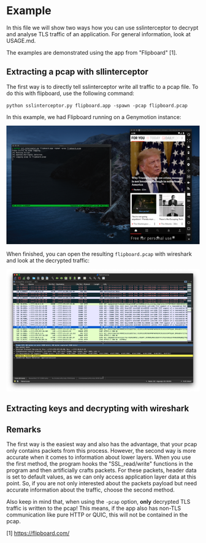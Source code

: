 # Example
In this file we will show two ways how you can use sslinterceptor to decrypt and analyse TLS traffic of an application. For general information, look at USAGE.md.

The examples are demonstrated using the app from "Flipboard" [1].

## Extracting a pcap with sllinterceptor
The first way is to directly tell sslinterceptor write all traffic to a pcap file. To do this with flipboard, use the following command:

`python sslinterceptor.py flipboard.app -spawn -pcap flipboard.pcap`

In this example, we had Flipboard running on a Genymotion instance:

![Output while logging](/images/flipboard_pcap_1.png)

When finished, you can open the resulting `flipboard.pcap` with wireshark and look at the decrypted traffic: 

![Wireshark view of resulting pcap](/images/flipboard_pcap_2.png)

## Extracting keys and decrypting with wireshark

## Remarks

The first way is the easiest way and also has the advantage, that your pcap only contains packets from this process. However, the second way is more accurate when it comes to information about lower layers. When you use the first method, the program hooks the "SSL_read/write" functions in the program and then artificially crafts packets. For these packets, header data is set to default values, as we can only access application layer data at this point. So, if you are not only interested about the packets payload but need accurate information about the traffic, choose the second method.

Also keep in mind that, when using the `-pcap` option, **only** decrypted TLS traffic is written to the pcap! This means, if the app also has non-TLS communication like pure HTTP or QUIC, this will not be contained in the pcap.

[1] https://flipboard.com/